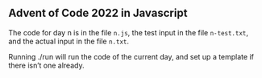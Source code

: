 Advent of Code 2022 in Javascript
---------------------------------

The code for day n is in the file `n.js`, the test input in the file
`n-test.txt`, and the actual input in the file `n.txt`.

Running ./run will run the code of the current day, and set up a template if
there isn’t one already.
